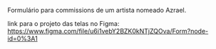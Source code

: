 Formulário para commissions de um artista nomeado Azrael.

link para o projeto das telas no Figma:
https://www.figma.com/file/u6i1vebY2BZK0kNTjZQOva/Form?node-id=0%3A1